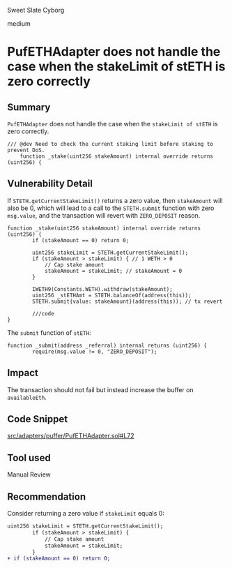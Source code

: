 Sweet Slate Cyborg

medium

# PufETHAdapter does not handle the case when the stakeLimit of stETH is zero correctly

## Summary
`PufETHAdapter` does not handle the case when the `stakeLimit of stETH` is zero correctly.
```solidity
/// @dev Need to check the current staking limit before staking to prevent DoS.
    function _stake(uint256 stakeAmount) internal override returns (uint256) {
```

## Vulnerability Detail
If `STETH.getCurrentStakeLimit()` returns a zero value, then `stakeAmount` will also be 0, which will lead to a call to the `STETH.submit` function with zero `msg.value`, and the transaction will revert with `ZERO_DEPOSIT` reason.
```solidity
function _stake(uint256 stakeAmount) internal override returns (uint256) {
        if (stakeAmount == 0) return 0;

        uint256 stakeLimit = STETH.getCurrentStakeLimit();
        if (stakeAmount > stakeLimit) { // 1 WETH > 0
            // Cap stake amount
            stakeAmount = stakeLimit; // stakeAmount = 0
        }

        IWETH9(Constants.WETH).withdraw(stakeAmount);
        uint256 _stETHAmt = STETH.balanceOf(address(this));
        STETH.submit{value: stakeAmount}(address(this)); // tx revert
        
        ///code
}
```
The `submit` function of `stETH`:
```solidity
function _submit(address _referral) internal returns (uint256) {
        require(msg.value != 0, "ZERO_DEPOSIT");
```

## Impact
The transaction should not fail but instead increase the buffer on `availableEth`.

## Code Snippet
[src/adapters/puffer/PufETHAdapter.sol#L72](https://github.com/sherlock-audit/2024-05-napier-update/blob/main/napier-uups-adapters/src/adapters/puffer/PufETHAdapter.sol#L72)

## Tool used

Manual Review

## Recommendation
Consider returning a zero value if `stakeLimit` equals 0:
```diff
uint256 stakeLimit = STETH.getCurrentStakeLimit();
        if (stakeAmount > stakeLimit) {
            // Cap stake amount
            stakeAmount = stakeLimit;
        }
+ if (stakeAmount == 0) return 0;        
```
